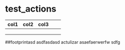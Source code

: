 # test_actions

|  col1 | col2  | col3  |   |   |
|---|---|---|---|---|
|   |   |   |   |   |afwf
|   |   |   |   |   |
|   |   |   |   |   |wtestazssimasdfwerg
##footprintasd
asdfasdasd
actulizar
asaefaerwerfw
sdfg
